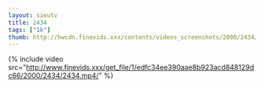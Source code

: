 ```yaml
--- 
layout: sieutv
title: 2434
tags: ["1k"]
thumb: http://hwcdn.finevids.xxx/contents/videos_screenshots/2000/2434/preview.mp4.jpg
---
```

{% include video src="http://www.finevids.xxx/get_file/1/edfc34ee390aae8b923acd848129dc66/2000/2434/2434.mp4/" %} 
